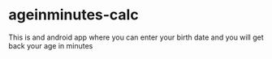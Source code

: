 # ageinminutes-calc
This is and android app where you can enter your birth date and you will get back your age in minutes
